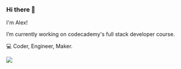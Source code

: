 ### Hi there 👋

I'm Alex! 

I’m currently working on codecademy's full stack developer course.  
  
:computer: Coder, Engineer, Maker. 

![](https://i.imgur.com/yemc74t.gif)
<!--
**alexwojtak/alexwojtak** is a ✨ _special_ ✨ repository because its `README.md` (this file) appears on your GitHub profile.

Here are some ideas to get you started:

- 🔭 I’m currently working on ...
- 🌱 I’m currently learning ...
- 👯 I’m looking to collaborate on ...
- 🤔 I’m looking for help with ...
- 💬 Ask me about ...
- 📫 How to reach me: ...
- 😄 Pronouns: ...
- ⚡ Fun fact: ...
-->
